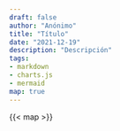 ```yaml
---
draft: false
author: "Anónimo"
title: "Título"
date: "2021-12-19"
description: "Descripción"
tags:
- markdown
- charts.js
- mermaid
map: true
---
```


{{< map >}}